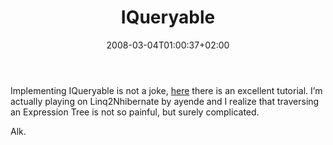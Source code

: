 ﻿---
title: "IQueryable"
description: ""
date: 2008-03-04T01:00:37+02:00
draft: false
tags: []
categories: [General]
---
Implementing IQueryable is not a joke, [here](http://blogs.msdn.com/mattwar/archive/2007/10/09/linq-building-an-iqueryable-provider-part-ix.aspx) there is an excellent tutorial. I’m actually playing on Linq2Nhibernate by ayende and I realize that traversing an Expression Tree is not so painful, but surely complicated.

Alk.
